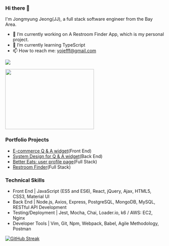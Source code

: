 ### Hi there 👋 
I'm Jongmyung Jeong(JJ), 
a full stack software engineer from the Bay Area. 

<!--
**pqqrpr/pqqrpr** is a ✨ _special_ ✨ repository because its `README.md` (this file) appears on your GitHub profile.

Here are some ideas to get you started:

- 🔭 I’m currently working on ...
- 🌱 I’m currently learning ...
- 👯 I’m looking to collaborate on ...
- 🤔 I’m looking for help with ...
- 💬 Ask me about ...
- 📫 How to reach me: ...
- 😄 Pronouns: ...
- ⚡ Fun fact: ...
-->

- 🔭 I’m currently working on A Restroom Finder App, which is my personal project. 
- 🌱 I’m currently learning TypeScript
- 📫 How to reach me: yojefff@gmail.com

<a href="https://www.linkedin.com/in/jongmyung-jeong/" target="_blank"><img src="https://img.shields.io/badge/LinkedIn-0077B5?style=for-the-badge&logo=linkedin&logoColor=white"></a>

<img src="https://media1.giphy.com/media/SWoSkN6DxTszqIKEqv/giphy.gif?cid=790b7611892dbecaf5e34a7befbd47f6162bc92f49295056&rid=giphy.gif&ct=g" width=280 height=190>

### Portfolio Projects
- <a href="https://github.com/RFP2204-12/FEC_capstone" target="_blank">E-commerce Q & A widget</a>(Front End)
- <a href="https://github.com/Team-Droid-SDC/qna-service" target="_blank">System Design for Q & A widget</a>(Back End)
- <a href="https://github.com/Better-Eats/Better-Eats" target="_blank">Better Eats: user profile page</a>(Full Stack)
- <a href="https://github.com/pqqrpr/restroom-finder" target="_blank">Restroom Finder</a>(Full Stack)

### Technical Skills
- Front End | JavaScript (ES5 and ES6), React, jQuery, Ajax, HTML5, CSS3, Material UI
- Back End | Node.js, Axios, Express, PostgreSQL, MongoDB, MySQL, RESTful API Development
- Testing/Deployment | Jest, Mocha, Chai, Loader.io, k6 / AWS: EC2, Nginx
- Developer Tools | Vim, Git, Npm, Webpack, Babel, Agile Methodology, Postman

[![GitHub Streak](https://github-readme-streak-stats.herokuapp.com/?user=DenverCoder1&theme=dark)](https://git.io/streak-stats)
